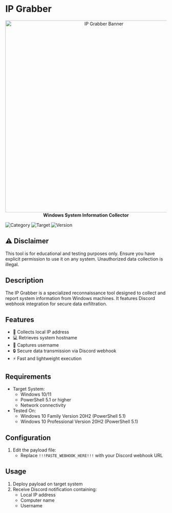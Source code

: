 # IP Grabber

<p align="center">
  <img src="../assets/ip-grabber-banner.png" alt="IP Grabber Banner" width="600"/>
  <br>
  <strong>Windows System Information Collector</strong>
</p>

![Category](https://img.shields.io/badge/Category-Reconnaissance-orange)
![Target](https://img.shields.io/badge/Target-Windows-blue)
![Version](https://img.shields.io/badge/Version-1.0-green)

## ⚠️ Disclaimer

This tool is for educational and testing purposes only. Ensure you have explicit permission to use it on any system. Unauthorized data collection is illegal.

## Description

The IP Grabber is a specialized reconnaissance tool designed to collect and report system information from Windows machines. It features Discord webhook integration for secure data exfiltration.

## Features

- 📡 Collects local IP address
- 💻 Retrieves system hostname
- 👤 Captures username
- 🔒 Secure data transmission via Discord webhook
- ⚡ Fast and lightweight execution

## Requirements

- Target System:
    - Windows 10/11
    - PowerShell 5.1 or higher
    - Network connectivity
- Tested On:
    - Windows 10 Family Version 20H2 (PowerShell 5.1)
    - Windows 10 Professional Version 20H2 (PowerShell 5.1)

## Configuration

1. Edit the payload file:
    - Replace `!!!PASTE_WEBHOOK_HERE!!!` with your Discord webhook URL

## Usage

1. Deploy payload on target system
2. Receive Discord notification containing:
    - Local IP address
    - Computer name
    - Username
